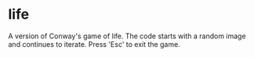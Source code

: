 life
====

A version of Conway's game of life. The code starts with a random image and
continues to iterate. Press 'Esc' to exit the game.

